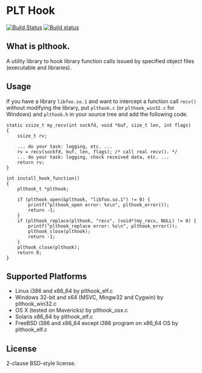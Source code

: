 PLT Hook
========

[![Build Status](https://travis-ci.org/kubo/plthook.svg?branch=master)](https://travis-ci.org/kubo/plthook) [![Build status](https://ci.appveyor.com/api/projects/status/ujqcdk9dcfpp809g/branch/master?svg=true)](https://ci.appveyor.com/project/kubo/plthook/branch/master)

What is plthook.
----------------

A utility library to hook library function calls issued by
specified object files (executable and libraries).

Usage
-----

If you have a library `libfoo.so.1` and want to intercept
a function call `recv()` without modifying the library,
put `plthook.c` (or `plthook_win32.c` for Windows) and `plthook.h`
in your source tree and add the following code.


    static ssize_t my_recv(int sockfd, void *buf, size_t len, int flags)
    {
        ssize_t rv;
    
        ... do your task: logging, etc. ...
        rv = recv(sockfd, buf, len, flags); /* call real recv(). */
        ... do your task: logging, check received data, etc. ...
        return rv;
    }
    
    int install_hook_function()
    {
        plthook_t *plthook;
    
        if (plthook_open(&plthook, "libfoo.so.1") != 0) {
            printf("plthook_open error: %s\n", plthook_error());
            return -1;
        }
        if (plthook_replace(plthook, "recv", (void*)my_recv, NULL) != 0) {
            printf("plthook_replace error: %s\n", plthook_error());
            plthook_close(plthook);
            return -1;
        }
        plthook_close(plthook);
        return 0;
    }

Supported Platforms
-------------------

* Linux i386 and x86_64 by plthook_elf.c
* Windows 32-bit and x64 (MSVC, Mingw32 and Cygwin) by plthook_win32.c
* OS X (tested on Mavericks) by plthook_osx.c
* Solaris x86_64 by plthook_elf.c
* FreeBSD i386 and x86_64 except i386 program on x86_64 OS by plthook_elf.c

License
-------

2-clause BSD-style license.

